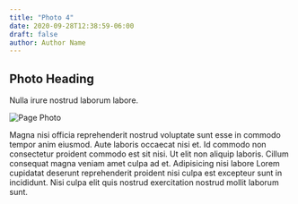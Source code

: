 ```yaml
---
title: "Photo 4"
date: 2020-09-28T12:38:59-06:00
draft: false
author: Author Name
---
```


## Photo Heading

Nulla irure nostrud laborum labore.

![Page Photo](https://placehold.it/500/300)

Magna nisi officia reprehenderit nostrud voluptate sunt esse in commodo tempor anim eiusmod. Aute laboris occaecat nisi et. Id commodo non consectetur proident commodo est sit nisi. Ut elit non aliquip laboris. Cillum consequat magna veniam amet culpa ad et. Adipisicing nisi labore Lorem cupidatat deserunt reprehenderit proident nisi culpa est excepteur sunt in incididunt. Nisi culpa elit quis nostrud exercitation nostrud mollit laborum sunt.
